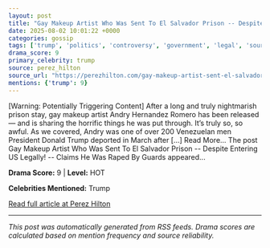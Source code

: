 ```yaml
---
layout: post
title: "Gay Makeup Artist Who Was Sent To El Salvador Prison -- Despite Entering US Legally! -- Claims He Was Raped By Guards"
date: 2025-08-02 10:01:22 +0000
categories: gossip
tags: ['trump', 'politics', 'controversy', 'government', 'legal', 'source-perez_hilton', 'drama-hot']
drama_score: 9
primary_celebrity: trump
source: perez_hilton
source_url: "https://perezhilton.com/gay-makeup-artist-sent-el-salvador-prison-deportation-raped-by-guards-andry-hernandez-romero/"
mentions: {'trump': 9}
---
```


[Warning: Potentially Triggering Content] After a long and truly nightmarish prison stay, gay makeup artist Andry Hernandez Romero has been released &#8212; and is sharing the horrific things he was put through. It&#8217;s truly so, so awful. As we covered, Andry was one of over 200 Venezuelan men President Donald Trump deported in March after [...] Read More... The post Gay Makeup Artist Who Was Sent To El Salvador Prison -- Despite Entering US Legally! -- Claims He Was Raped By Guards appeared...

**Drama Score:** 9 | **Level:** HOT

**Celebrities Mentioned:** Trump

[Read full article at Perez Hilton](https://perezhilton.com/gay-makeup-artist-sent-el-salvador-prison-deportation-raped-by-guards-andry-hernandez-romero/)

---
*This post was automatically generated from RSS feeds. Drama scores are calculated based on mention frequency and source reliability.*
